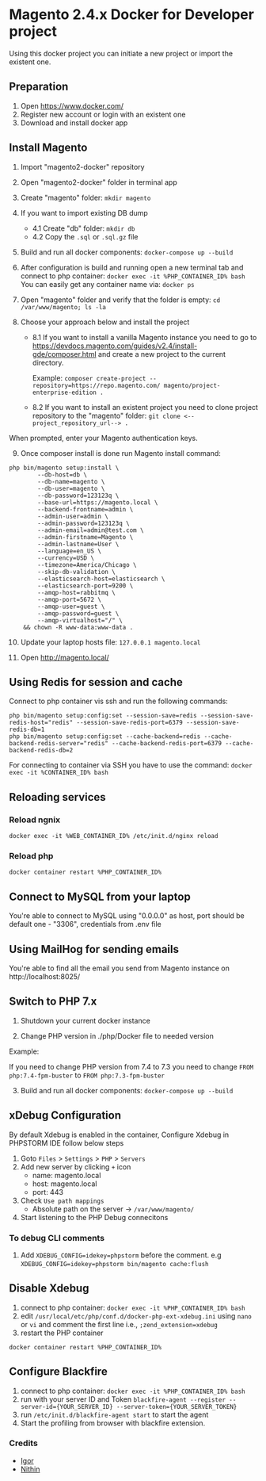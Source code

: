 # Magento 2.4.x Docker for Developer project

Using this docker project you can initiate a new project or import the existent one.

## Preparation
1. Open https://www.docker.com/
1. Register new account or login with an existent one
1. Download and install docker app


## Install Magento
1. Import "magento2-docker" repository
2. Open "magento2-docker" folder in terminal app
3. Create "magento" folder: 
`mkdir magento`
4. If you want to import existing DB dump
   * 4.1 Create "db" folder:  `mkdir db`
   * 4.2 Copy the `.sql` or `.sql.gz` file
5. Build and run all docker components:
`docker-compose up --build`
6. After configuration is build and running open a new terminal tab and connect to php container:
`docker exec -it %PHP_CONTAINER_ID% bash`
You can easily get any container name via:
`docker ps`
7. Open "magento" folder and verify that the folder is empty:
`cd /var/www/magento; ls -la`
8. Choose your approach below and install the project

   * 8.1 If you want to install a vanilla Magento instance you need to go to https://devdocs.magento.com/guides/v2.4/install-gde/composer.html 
and create a new project to the current directory.

     Example:
`composer create-project --repository=https://repo.magento.com/ magento/project-enterprise-edition .`

    * 8.2 If you want to install an existent project you need to clone project repository to the "magento" folder:
`git clone <--project_repository_url--> .`

When prompted, enter your Magento authentication keys.

9. Once composer install is done run Magento install command:
```shell
php bin/magento setup:install \
        --db-host=db \
        --db-name=magento \
        --db-user=magento \
        --db-password=123123q \
        --base-url=https://magento.local \
        --backend-frontname=admin \
        --admin-user=admin \
        --admin-password=123123q \
        --admin-email=admin@test.com \
        --admin-firstname=Magento \
        --admin-lastname=User \
        --language=en_US \
        --currency=USD \
        --timezone=America/Chicago \
        --skip-db-validation \
        --elasticsearch-host=elasticsearch \
        --elasticsearch-port=9200 \
        --amqp-host=rabbitmq \
        --amqp-port=5672 \
        --amqp-user=guest \
        --amqp-password=guest \
        --amqp-virtualhost="/" \
    && chown -R www-data:www-data .
```

10. Update your laptop hosts file: `127.0.0.1 magento.local`

11. Open http://magento.local/

## Using Redis for session and cache
Connect to php container vis ssh and run the following commands:
```shell
php bin/magento setup:config:set --session-save=redis --session-save-redis-host="redis" --session-save-redis-port=6379 --session-save-redis-db=1
php bin/magento setup:config:set --cache-backend=redis --cache-backend-redis-server="redis" --cache-backend-redis-port=6379 --cache-backend-redis-db=2
```

For connecting to container via SSH you have to use the command:
`docker exec -it %CONTAINER_ID% bash`

## Reloading services

### Reload ngnix
```
docker exec -it %WEB_CONTAINER_ID% /etc/init.d/nginx reload
```

### Reload php
```
docker container restart %PHP_CONTAINER_ID%
```

## Connect to MySQL from your laptop
You're able to connect to MySQL using "0.0.0.0" as host, port should be default one - "3306", credentials from .env file

## Using MailHog for sending emails
You're able to find all the email you send from Magento instance on http://localhost:8025/

## Switch to PHP 7.x
1. Shutdown your current docker instance

2. Change PHP version in ./php/Docker file to needed version

Example: 

If you need to change PHP version from 7.4 to 7.3 you need to change `FROM php:7.4-fpm-buster` to `FROM php:7.3-fpm-buster`

3. Build and run all docker components:
`docker-compose up --build`

## xDebug Configuration
By default Xdebug is enabled in the container, Configure Xdebug in PHPSTORM IDE follow below steps
1. Goto `Files` > `Settings` > `PHP` > `Servers`
2. Add new server by clicking `+` icon
    * name: magento.local
    * host: magento.local
    * port: 443
3. Check `Use path mappings`
    * Absolute path on the server → `/var/www/magento/`
4. Start listening to the PHP Debug connecitons

### To debug CLI comments
1. Add `XDEBUG_CONFIG=idekey=phpstorm` before the comment.
e.g `XDEBUG_CONFIG=idekey=phpstorm bin/magento cache:flush`

## Disable Xdebug
1. connect to php container:
`docker exec -it %PHP_CONTAINER_ID% bash`
2. edit `/usr/local/etc/php/conf.d/docker-php-ext-xdebug.ini` using `nano` or `vi` and comment the first line i.e.,
`;zend_extension=xdebug`
3. restart the PHP container
```
docker container restart %PHP_CONTAINER_ID%
```

## Configure Blackfire
1. connect to php container:
`docker exec -it %PHP_CONTAINER_ID% bash`
2. run with your server ID and Token `blackfire-agent --register --server-id={YOUR_SERVER_ID} --server-token={YOUR_SERVER_TOKEN}`
3. run `/etc/init.d/blackfire-agent start` to start the agent
4. Start the profiling from browser with blackfire extension.

### Credits
- [Igor](https://github.com/isydorenko)
- [Nithin](https://github.com/nithincninan/)
